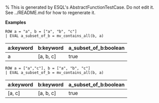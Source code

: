 % This is generated by ESQL's AbstractFunctionTestCase. Do not edit it. See ../README.md for how to regenerate it.

**Examples**

```esql
ROW a = "a", b = ["a", "b", "c"]
| EVAL a_subset_of_b = mv_contains_all(b, a)
```

| a:keyword | b:keyword | a_subset_of_b:boolean |
| --- | --- | --- |
| a | [a, b, c] | true |

```esql
ROW a = ["a","c"], b = ["a", "b", "c"]
| EVAL a_subset_of_b = mv_contains_all(b, a)
```

| a:keyword | b:keyword | a_subset_of_b:boolean |
| --- | --- | --- |
| [a, c] | [a, b, c] | true |


